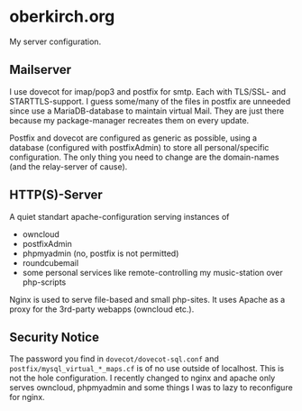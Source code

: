 oberkirch.org
=============

My server configuration.

Mailserver
----------

I use dovecot for imap/pop3 and postfix for smtp. Each with TLS/SSL- and
STARTTLS-support. I guess some/many of the files in postfix are unneeded since
use a MariaDB-database to maintain virtual Mail. They are just there because my
package-manager recreates them on every update.

Postfix and dovecot are configured as generic as possible, using a database
(configured with postfixAdmin) to store all personal/specific configuration.
The only thing you need to change are the domain-names (and the relay-server of
cause).


HTTP(S)-Server
--------------

A quiet standart apache-configuration serving instances of
 - owncloud
 - postfixAdmin
 - phpmyadmin (no, postfix is not permitted)
 - roundcubemail
 - some personal services like remote-controlling my music-station over
   php-scripts

Nginx is used to serve file-based and small php-sites. It uses Apache as a
proxy for the 3rd-party webapps (owncloud etc.).

Security Notice
---------------

The password you find in `dovecot/dovecot-sql.conf` and
`postfix/mysql_virtual_*_maps.cf` is of no use outside of localhost. This is
not the hole configuration. I recently changed to nginx and apache only serves
owncloud, phpmyadmin and some things I was to lazy to reconfigure for nginx.
